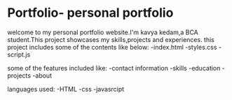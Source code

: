 # Portfolio- personal portfolio
welcome to my personal portfolio website.I'm kavya kedam,a BCA student.This project showcases my skills,projects and experiences.
this project includes some of the contents like below:
-index.html
-styles.css
-script.js

some of the features included like:
-contact information
-skills
-education
-projects
-about

 languages used:
 -HTML
 -css
 -javasrcipt

